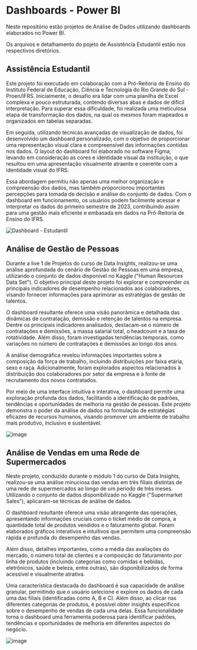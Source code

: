# Dashboards - Power BI

Neste repositório estão projetos de Análise de Dados utilizando dashboards elaborados no Power BI.

Os arquivos e detalhamento do pojeto de Assistência Estudantil estão nos respectivos diretórios.

## Assistência Estudantil

Este projeto foi executado em colaboração com a Pró-Reitoria de Ensino do Instituto Federal de Educação, Ciência e Tecnologia do Rio Grande do Sul - Proen/IFRS. Inicialmente, o desafio era lidar com uma planilha de Excel complexa e pouco estruturada, contendo diversas abas e dados de difícil interpretação. Para superar essa dificuldade, foi realizada uma meticulosa etapa de transformação dos dados, na qual os mesmos foram mapeados e organizados em tabelas separadas.

Em seguida, utilizando técnicas avançadas de visualização de dados, foi desenvolvido um dashboard personalizado, com o objetivo de proporcionar uma representação visual clara e compreensível das informações contidas nos dados. O layout do dashboard foi elaborado no software Figma, levando em consideração as cores e identidade visual da instituição, o que resultou em uma apresentação visualmente atraente e coerente com a identidade visual do IFRS.

Essa abordagem permitiu não apenas uma melhor organização e compreensão dos dados, mas também proporcionou importantes percepções para tomada de decisão e análise do conjunto de dados. Com o dashboard em funcionamento, os usuários podem facilmente acessar e interpretar os dados do primeiro semestre de 2023, contribuindo assim para uma gestão mais eficiente e embasada em dados na Pró-Reitoria de Ensino do IFRS.

![Dashboard - Estudantil](https://github.com/karinefonseca/dashboards_power_bi/assets/98848529/e68dd0e8-6d7e-482f-8d31-688288c8f242)


## Análise de Gestão de Pessoas

Durante a live 1 de Projetos do curso de Data Insights, realizou-se uma análise aprofundada do cenário de Gestão de Pessoas em uma empresa, utilizando o conjunto de dados disponível no Kaggle ("Human Resources Data Set"). O objetivo principal deste projeto foi explorar e compreender os principais indicadores de desempenho relacionados aos colaboradores, visando fornecer informações para aprimorar as estratégias de gestão de talentos.

O dashboard resultante oferece uma visão panorâmica e detalhada das dinâmicas de contratação, demissão e retenção de talentos na empresa. Dentre os principais indicadores analisados, destacam-se o número de contratações e demissões, a massa salarial total, o headcount e a taxa de rotatividade. Além disso, foram investigadas tendências temporais, como variações no número de contratações e demissões ao longo dos anos.

A análise demográfica revelou informações importantes sobre a composição da força de trabalho, incluindo distribuições por faixa etária, sexo e raça. Adicionalmente, foram explorados aspectos relacionados à distribuição dos colaboradores por setor da empresa e à fonte de recrutamento dos novos contratados.

Por meio de uma interface intuitiva e interativa, o dashboard permite uma exploração profunda dos dados, facilitando a identificação de padrões, tendências e oportunidades de melhoria na gestão de pessoas. Este projeto demonstra o poder da análise de dados na formulação de estratégias eficazes de recursos humanos, visando promover um ambiente de trabalho mais produtivo, inclusivo e sustentável.

![image](https://user-images.githubusercontent.com/98848529/184540977-5c4e6c37-a708-4e8e-8546-ef40395071c9.png)

## Análise de Vendas em uma Rede de Supermercados

Neste projeto, conduzido durante o módulo 1 do curso de Data Insights, realizou-se uma análise minuciosa das vendas em três filiais distintas de uma rede de supermercados ao longo de um período de três meses. Utilizando o conjunto de dados disponibilizado no Kaggle ("Supermarket Sales"), aplicaram-se técnicas de análise de dados.

O dashboard resultante oferece uma visão abrangente das operações, apresentando informações cruciais como o ticket médio de compra, a quantidade total de produtos vendidos e o faturamento global. Foram elaborados gráficos interativos e intuitivos que permitem uma compreensão rápida e profunda do desempenho das vendas.

Além disso, detalhes importantes, como a média das avaliações do mercado, o número total de clientes e a composição do faturamento por linha de produtos (incluindo categorias como comidas e bebidas, eletrônicos, saúde e beleza, entre outras), são disponibilizados de forma acessível e visualmente atrativa.

Uma característica destacada do dashboard é sua capacidade de análise granular, permitindo que o usuário selecione e explore os dados de cada uma das filiais (identificadas como A, B e C). Além disso, ao clicar nas diferentes categorias de produtos, é possível obter insights específicos sobre o desempenho de vendas de cada uma delas. Essa funcionalidade torna o dashboard uma ferramenta poderosa para identificar padrões, tendências e oportunidades de melhoria em diferentes aspectos do negócio.
  
![image](https://user-images.githubusercontent.com/98848529/184542857-8cf1f1cf-fe21-4721-8405-74381749c70f.png)



